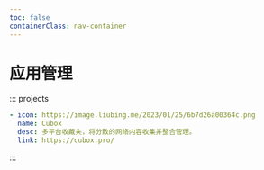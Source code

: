 ```yaml
---
toc: false
containerClass: nav-container
---
```


# 应用管理

::: projects

```yaml
- icon: https://image.liubing.me/2023/01/25/6b7d26a00364c.png
  name: Cubox
  desc: 多平台收藏夹，将分散的网络内容收集并整合管理。
  link: https://cubox.pro/
```

:::
